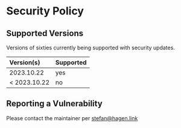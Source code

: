 # Security Policy

## Supported Versions

Versions of sixties currently being supported with security updates.

| Version(s)   | Supported |
|:-------------|:----------|
| 2023.10.22   | yes       |
| < 2023.10.22 | no        |

## Reporting a Vulnerability

Please contact the maintainer per stefan@hagen.link
